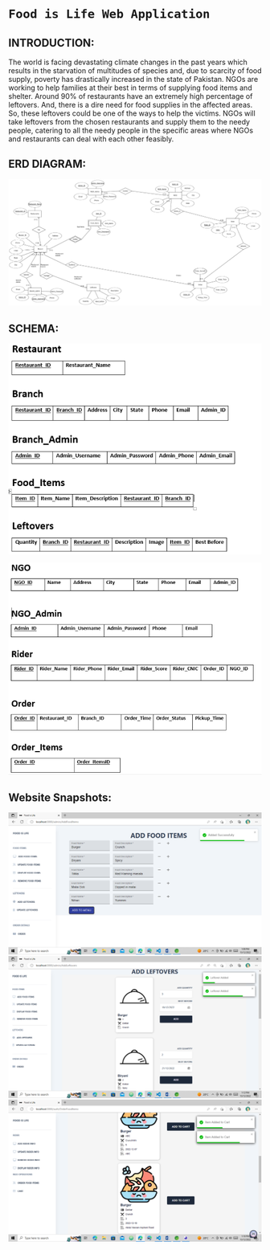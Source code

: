 # `Food is Life Web Application`


## INTRODUCTION: 

The world is facing devastating climate changes in the past years which results in the starvation of multitudes of species and, due to scarcity of food supply, poverty has drastically increased in the state of Pakistan. NGOs are working to help families at their best in terms of supplying food items and shelter. Around 90% of restaurants have an extremely high percentage of leftovers. And, there is a dire need for food supplies in the affected areas. So, these leftovers could be one of the ways to help the victims. NGOs will take leftovers from the chosen restaurants and supply them to the needy people, catering to all the needy people in the specific areas where NGOs and restaurants can deal with each other feasibly.


## ERD DIAGRAM:
<img src="Project_Design/Project_ERD.png"></img>


## SCHEMA:

<img src="https://github.com/RaofaizanAPSACS/Food_is_Life/blob/main/Project_Design/schema(10.PNG"></img>

<img src="https://github.com/RaofaizanAPSACS/Food_is_Life/blob/main/Project_Design/schema(2).PNG"></img>


## Website Snapshots:

<img src="Project_Design/websnap1.png"></img>
<img src="Project_Design/websnap3.png"></img>
<img src="Project_Design/websnap4.png"></img>